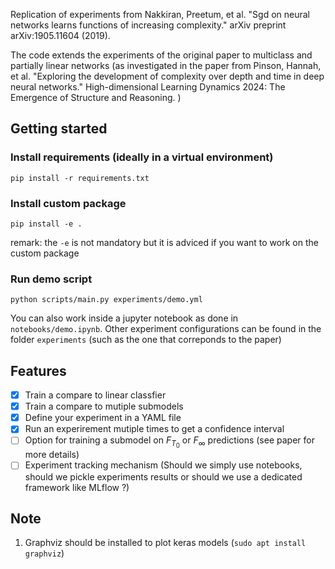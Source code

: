 Replication of experiments from Nakkiran, Preetum, et al. "Sgd on neural networks learns functions of increasing complexity." arXiv preprint arXiv:1905.11604 (2019).

The code extends the experiments of the original paper to multiclass and partially linear networks (as investigated in the paper from Pinson, Hannah, et al. "Exploring the development of complexity over depth and time in deep neural networks." High-dimensional Learning Dynamics 2024: The Emergence of Structure and Reasoning. )
## Getting started
### Install requirements (ideally in a virtual environment)
```
pip install -r requirements.txt
```
### Install custom package
```
pip install -e .
```
remark: the `-e` is not mandatory but it is adviced if you want to work on the custom package
### Run demo script
```
python scripts/main.py experiments/demo.yml
```
You can also work inside a jupyter notebook as done in `notebooks/demo.ipynb`. Other experiment configurations can be found in the folder `experiments` (such as the one that correponds to the paper)
## Features
- [x] Train a compare to linear classfier
- [x] Train a compare to mutiple submodels
- [x] Define your experiment in a YAML file
- [x] Run an experirement mutiple times to get a confidence interval
- [ ] Option for training a submodel on $F_{T_0}$ or  $F_{\infty}$ predictions (see paper for more details)
- [ ] Experiment tracking mechanism (Should we simply use notebooks, should we pickle experiments results or should we use a dedicated framework like MLflow ?)

## Note
1. Graphviz should be installed to plot keras models (`sudo apt install graphviz`)  
